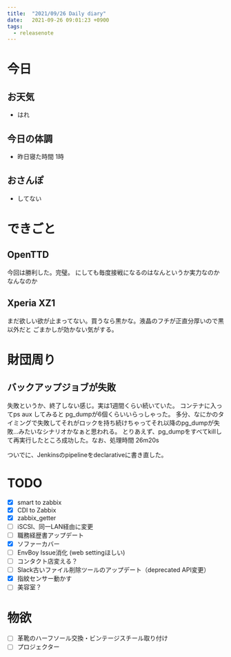 ```yaml
---
title:  "2021/09/26 Daily diary"
date:   2021-09-26 09:01:23 +0900
tags:
  - releasenote
---
```

# 今日

## お天気

* はれ

## 今日の体調

* 昨日寝た時間 1時

## おさんぽ

* してない

# できごと

## OpenTTD

今回は勝利した。完璧。 にしても毎度接戦になるのはなんというか実力なのかなんなのか

## Xperia XZ1

まだ欲しい欲が止まってない。買うなら黒かな。液晶のフチが正直分厚いので黒以外だと
ごまかしが効かない気がする。

# 財団周り

## バックアップジョブが失敗

失敗というか、終了しない感じ。実は1週間くらい続いていた。
コンテナに入ってps aux してみると pg_dumpが6個くらいいらっしゃった。
多分、なにかのタイミングで失敗してそれがロックを持ち続けちゃってそれ以降のpg_dumpが失敗…みたいなシナリオかなぁと思われる。
とりあえず、pg_dumpをすべてkillして再実行したところ成功した。なお、処理時間 26m20s

ついでに、Jenkinsのpipelineをdeclarativeに書き直した。

# TODO 

- [x] smart to zabbix
- [x] CDI to Zabbix
- [x] zabbix_getter
- [ ] iSCSI、同一LAN経由に変更
- [ ] 職務経歴書アップデート
- [x] ソファーカバー
- [ ] EnvBoy Issue消化 (web settingほしい)
- [ ] コンタクト店変える？
- [ ] Slack古いファイル削除ツールのアップデート（deprecated API変更）
- [x] 指紋センサー動かす
- [ ] 美容室？

# 物欲

- [ ] 革靴のハーフソール交換・ビンテージスチール取り付け
- [ ] プロジェクター
